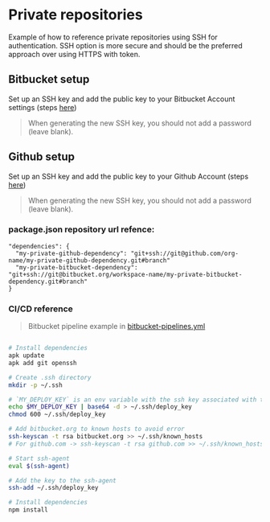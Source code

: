 # Private repositories

Example of how to reference private repositories using SSH for authentication. SSH option is more secure and should be the preferred approach over using HTTPS with token.

## Bitbucket setup

Set up an SSH key and add the public key to your Bitbucket Account settings (steps [here](https://support.atlassian.com/bitbucket-cloud/docs/set-up-an-ssh-key/))

> When generating the new SSH key, you should not add a password (leave blank).

## Github setup

Set up an SSH key and add the public key to your Github Account (steps [here](https://docs.github.com/en/github/authenticating-to-github/adding-a-new-ssh-key-to-your-github-account))


> When generating the new SSH key, you should not add a password (leave blank).

### package.json repository url refence:

```
"dependencies": {
  "my-private-github-dependency": "git+ssh://git@github.com/org-name/my-private-github-dependency.git#branch"
  "my-private-bitbucket-dependency": "git+ssh://git@bitbucket.org/workspace-name/my-private-bitbucket-dependency.git#branch"
}
```

### CI/CD reference

> Bitbucket pipeline example in [bitbucket-pipelines.yml](https://github.com/serverless-guru/templates/blob/master/private-repositories/bitbucket-pipelines.yml)

```bash

# Install dependencies
apk update
apk add git openssh

# Create .ssh directory
mkdir -p ~/.ssh

# `MY_DEPLOY_KEY` is an env variable with the ssh key associated with the public key we added to the Github/Bitbuket account
echo $MY_DEPLOY_KEY | base64 -d > ~/.ssh/deploy_key
chmod 600 ~/.ssh/deploy_key

# Add bitbucket.org to known hosts to avoid error
ssh-keyscan -t rsa bitbucket.org >> ~/.ssh/known_hosts
# For github.com -> ssh-keyscan -t rsa github.com >> ~/.ssh/known_hosts

# Start ssh-agent
eval $(ssh-agent)

# Add the key to the ssh-agent
ssh-add ~/.ssh/deploy_key

# Install dependencies
npm install
```